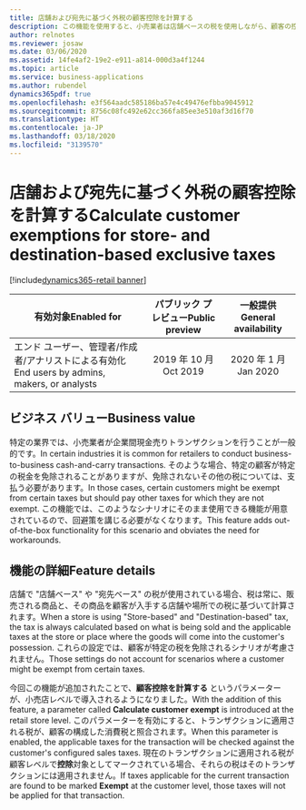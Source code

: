```yaml
---
title: 店舗および宛先に基づく外税の顧客控除を計算する
description: この機能を使用すると、小売業者は店舗ベースの税を使用しながら、顧客の控除が適用されるかどうかも確認できます。 これは外税価格のシナリオのみを対象としたものです。この機能での税込み価格のサポートは、現在計画中です。
author: relnotes
ms.reviewer: josaw
ms.date: 03/06/2020
ms.assetid: 14fe4af2-19e2-e911-a814-000d3a4f1244
ms.topic: article
ms.service: business-applications
ms.author: rubendel
dynamics365pdf: true
ms.openlocfilehash: e3f564aadc585186ba57e4c49476efbba9045912
ms.sourcegitcommit: 8756c08fc492e62cc366fa85ee3e510af3d16f70
ms.translationtype: HT
ms.contentlocale: ja-JP
ms.lasthandoff: 03/18/2020
ms.locfileid: "3139570"
---
```

# <a name="calculate-customer-exemptions-for-store--and-destination-based-exclusive-taxes"></a><span data-ttu-id="569de-104">店舗および宛先に基づく外税の顧客控除を計算する</span><span class="sxs-lookup"><span data-stu-id="569de-104">Calculate customer exemptions for store- and destination-based exclusive taxes</span></span>
[!include[dynamics365-retail banner](../includes/dynamics365-retail.md)]

| <span data-ttu-id="569de-105">有効対象</span><span class="sxs-lookup"><span data-stu-id="569de-105">Enabled for</span></span>    |  <span data-ttu-id="569de-106">パブリック プレビュー</span><span class="sxs-lookup"><span data-stu-id="569de-106">Public preview</span></span> | <span data-ttu-id="569de-107">一般提供</span><span class="sxs-lookup"><span data-stu-id="569de-107">General availability</span></span> | 
| ---------- | :----------: |:----------: |
|<span data-ttu-id="569de-108">エンド ユーザー、管理者/作成者/アナリストによる有効化</span><span class="sxs-lookup"><span data-stu-id="569de-108">End users by admins, makers, or analysts</span></span>|<span data-ttu-id="569de-109">2019 年 10 月</span><span class="sxs-lookup"><span data-stu-id="569de-109">Oct 2019</span></span>| <span data-ttu-id="569de-110">2020 年 1 月</span><span class="sxs-lookup"><span data-stu-id="569de-110">Jan 2020</span></span>|


## <a name="business-value"></a><span data-ttu-id="569de-111">ビジネス バリュー</span><span class="sxs-lookup"><span data-stu-id="569de-111">Business value</span></span>
<!-- bv start -->
<span data-ttu-id="569de-112">特定の業界では、小売業者が企業間現金売りトランザクションを行うことが一般的です。</span><span class="sxs-lookup"><span data-stu-id="569de-112">In certain industries it is common for retailers to conduct business-to-business cash-and-carry transactions.</span></span> <span data-ttu-id="569de-113">そのような場合、特定の顧客が特定の税金を免除されることがありますが、免除されないその他の税については、支払う必要があります。</span><span class="sxs-lookup"><span data-stu-id="569de-113">In those cases, certain customers might be exempt from certain taxes but should pay other taxes for which they are not exempt.</span></span> <span data-ttu-id="569de-114">この機能では、このようなシナリオにそのまま使用できる機能が用意されているので、回避策を講じる必要がなくなります。</span><span class="sxs-lookup"><span data-stu-id="569de-114">This feature adds out-of-the-box functionality for this scenario and obviates the need for workarounds.</span></span>
<!-- bv end -->



## <a name="feature-details"></a><span data-ttu-id="569de-115">機能の詳細</span><span class="sxs-lookup"><span data-stu-id="569de-115">Feature details</span></span>
<!--feature detail start -->
<span data-ttu-id="569de-116">店舗で "店舗ベース" や "宛先ベース" の税が使用されている場合、税は常に、販売される商品と、その商品を顧客が入手する店舗や場所での税に基づいて計算されます。</span><span class="sxs-lookup"><span data-stu-id="569de-116">When a store is using "Store-based" and "Destination-based" tax, the tax is always calculated based on what is being sold and the applicable taxes at the store or place where the goods will come into the customer's possession.</span></span> <span data-ttu-id="569de-117">これらの設定では、顧客が特定の税を免除されるシナリオが考慮されません。</span><span class="sxs-lookup"><span data-stu-id="569de-117">Those settings do not account for scenarios where a customer might be exempt from certain taxes.</span></span> 

<span data-ttu-id="569de-118">今回この機能が追加されたことで、**顧客控除を計算する** というパラメーターが、小売店レベルで導入されるようになりました。</span><span class="sxs-lookup"><span data-stu-id="569de-118">With the addition of this feature, a parameter called **Calculate customer exempt** is introduced at the retail store level.</span></span> <span data-ttu-id="569de-119">このパラメーターを有効にすると、トランザクションに適用される税が、顧客の構成した消費税と照合されます。</span><span class="sxs-lookup"><span data-stu-id="569de-119">When this parameter is enabled, the applicable taxes for the transaction will be checked against the customer's configured sales taxes.</span></span> <span data-ttu-id="569de-120">現在のトランザクションに適用される税が顧客レベルで**控除**対象としてマークされている場合、それらの税はそのトランザクションには適用されません。</span><span class="sxs-lookup"><span data-stu-id="569de-120">If taxes applicable for the current transaction are found to be marked **Exempt** at the customer level, those taxes will not be applied for that transaction.</span></span>
<!--feature detail end -->









